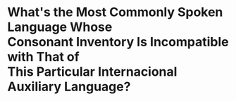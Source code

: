 # What's the Most Commonly Spoken Language Whose <br/> Consonant Inventory Is Incompatible with That of <br/> This Particular Internacional Auxiliary Language?


